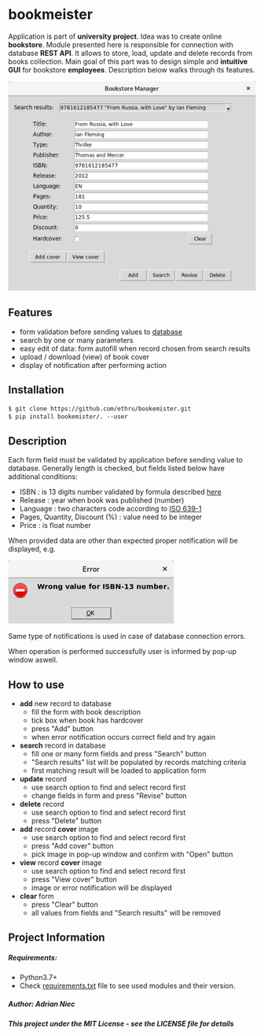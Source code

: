 # bookmeister

Application is part of **university project**. Idea was to create online **bookstore**. Module presented here is 
responsible for connection with database **REST API**. It allows to store, load, update and delete records from books 
collection. Main goal of this part was to design simple and **intuitive GUI** for bookstore **employees**. Description below 
walks through its features.

![Menu](docs/img/menu.png)

## Features
- form validation before sending values to [database](https://restdb.io/)
- search by one or many parameters
- easy edit of data: form autofill when record chosen from search results
- upload / download (view) of book cover
- display of notification after performing action


## Installation
```
$ git clone https://github.com/ethru/bookemister.git
$ pip install bookemister/. --user
```

## Description
Each form field must be validated by application before sending value to database. Generally length is checked, but 
fields listed below have additional conditions:
- ISBN : is 13 digits number validated by formula described 
[here](https://isbn-information.com/check-digit-for-the-13-digit-isbn.html)
- Release : year when book was published (number)
- Language : two characters code according to [ISO 639-1](https://en.wikipedia.org/wiki/List_of_ISO_639-1_codes)
- Pages, Quantity, Discount (%) : value need to be integer
- Price : is float number

When provided data are other than expected proper notification will be displayed, e.g.

![Notification](docs/img/notification.png) 

Same type of notifications is used in case of database connection errors. 

When operation is performed successfully user is informed by pop-up window aswell.

## How to use
- **add** new record to database
    - fill the form with book description
    - tick box when book has hardcover
    - press "Add" button
    - when error notification occurs correct field and try again
- **search** record in database
    - fill one or many form fields and press "Search" button
    - "Search results" list will be populated by records matching criteria
    - first matching result will be loaded to application form
- **update** record
    - use search option to find and select record first
    - change fields in form and press "Revise" button
- **delete** record
    - use search option to find and select record first
    - press "Delete" button
- **add** record **cover** image
    - use search option to find and select record first
    - press "Add cover" button
    - pick image in pop-up window and confirm with "Open" button
- **view** record **cover** image
    - use search option to find and select record first
    - press "View cover" button
    - image or error notification will be displayed
- **clear** form
    - press "Clear" button
    - all values from fields and "Search results" will be removed

## Project Information
##### Requirements:
- Python3.7+
- Check [requirements.txt](requirements.txt) file to see used modules and their version.

##### Author: Adrian Niec
##### This project under the MIT License - see the LICENSE file for details
